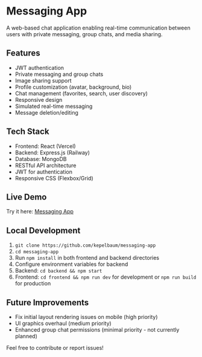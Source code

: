 # Messaging App

A web-based chat application enabling real-time communication between users with private messaging, group chats, and media sharing.

## Features
- JWT authentication
- Private messaging and group chats  
- Image sharing support
- Profile customization (avatar, background, bio)
- Chat management (favorites, search, user discovery)
- Responsive design
- Simulated real-time messaging
- Message deletion/editing

## Tech Stack
- Frontend: React (Vercel)
- Backend: Express.js (Railway) 
- Database: MongoDB
- RESTful API architecture
- JWT for authentication
- Responsive CSS (Flexbox/Grid)

## Live Demo

Try it here: [Messaging App](https://ashen-eight.vercel.app/)

## Local Development
1. `git clone https://github.com/kepelbaum/messaging-app`
2. `cd messaging-app`
3. Run `npm install` in both frontend and backend directories
4. Configure environment variables for backend
5. Backend: `cd backend && npm start`
6. Frontend: `cd frontend && npm run dev` for development or `npm run build` for production

## Future Improvements
- Fix initial layout rendering issues on mobile (high priority)
- UI graphics overhaul (medium priority)
- Enhanced group chat permissions (minimal priority - not currently planned)

Feel free to contribute or report issues!
